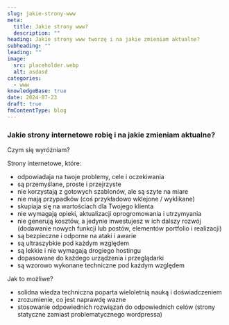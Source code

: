 ```yaml
---
slug: jakie-strony-www
meta:
  title: Jakie strony www?
  description: ""
heading: Jakie strony www tworzę i na jakie zmieniam aktualne?
subheading: ""
leading: ""
image:
  src: placeholder.webp
  alt: asdasd
categories:
  - www
knowledgeBase: true
date: 2024-07-23
draft: true
fmContentType: blog
---
```


### Jakie strony internetowe robię i na jakie zmieniam aktualne?

Czym się wyróżniam?

Strony internetowe, które:

- odpowiadaja na twoje problemy, cele i oczekiwania
- są przemyślane, proste i przejrzyste
- nie korzystają z gotowych szablonów, ale są szyte na miare
- nie mają przypadków (coś przykładowo wklejone / wyklikane)
- skupiaja się na wartościach dla Twojego klienta
- nie wymagają opieki, aktualizacji oprogromowania i utrzymyania
- nie generują kosztów, a jedynie inwestujesz w ich dalszy rozwój (dodawanie nowych funkcji lub postów, elementów portfolio i realizacji)
- są bezpieczne i odporne na ataki i awarie
- są ultraszybkie pod każdym względem
- są lekkie i nie wymagają drogiego hostingu
- dopasowane do każdego urządzenia i przeglądarki
- są wzorowo wykonane techniczne pod każdym względem

Jak to możliwe?

- solidna wiedza techniczna poparta wieloletnią nauką i doświadczeniem
- zrozumienie, co jest naprawdę wazne
- stosowanie odpowiednich rozwiązań do odpowiednich celów (strony statyczne zamiast problematycznego wordpressa)
